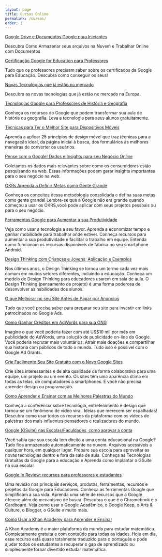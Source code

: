 ```yaml
---
layout: page
title: Cursos Online
permalink: /cursos/
order: 1
---
```

[Google Drive e Documentos Google para Iniciantes](https://www.udemy.com/course/google-drive-e-muito-mais-que-um-dropbox/?referralCode=D982C0B9C343737A2745)
 
 Descubra Como Armazenar seus arquivos na Nuvem e Trabalhar Online com Documentos

[Certificação Google for Education para Professores](https://www.udemy.com/course/certificacoes-google-for-education-para-professores/?referralCode=3EF4264EDC40C2F4981B)
 
 Tudo que os professores precisam saber sobre os certificados da Google para Educação. Descubra como conseguir os seus!

[Novas Tecnologias que já estão no mercado](https://www.udemy.com/course/novas-tecnologias-no-mercado/?referralCode=56B25B9B5B0BC03AD08D)
 
 Descubra as novas tecnologias que já estão no mercado na Europa. 

[Tecnologias Google para Professores de História e Geografia](https://www.udemy.com/course/tecnologias-google-para-professores-de-historia-e-geografia/?referralCode=142BB5B22254032FB68C)
 
 Conheça os recursos do Google que podem transformar sua aula de história ou geografia. Leva a tecnologia para seus alunos gratuitamente. 

[Técnicas para Ter o Melhor Site para Dispositivos Móveis](https://www.udemy.com/course/tecnicas-para-ter-o-melhor-site-mobile/?referralCode=D869480A49488F1EC96C)

 Aprenda a aplicar 25 princípios de design móvel que traz técnicas para a navegação ideal, da página inicial à busca, dos formulários às melhores maneiras de converter os usuários.

[Pense com o Google! Dados e Insights para seu Negócio Online](https://www.udemy.com/course/pense-com-o-google/?referralCode=0A94AEEEC828944230BE) 

 Coletamos os dados mais relevantes sobre como os consumidores estão pesquisando na web. Essas informações podem gerar insights importantes para o seu negócio na web.

[OKRs Aprenda a Definir Metas como Gente Grande](https://www.udemy.com/course/okrs-aprenda-a-definir-metas/?referralCode=45B880D0C2A20AB9026E)

Conheça os conceitos dessa metodologia consolidada e defina suas metas como gente grande! Lembre-se que a Google não era grande quando começou a usar os OKRS,você pode aplicar com seus projetos pessoais ou para o seu negócio.

[Ferramentas Google para Aumentar a sua Produtividade](https://www.udemy.com/course/ferramentas-digitais-para-aumentar-a-sua-produtividade/?referralCode=DFA6DB87F18E297CA123)

Veja como usar a tecnologia a seu favor. Aprenda a economizar tempo e ganhar mobilidade para trabalhar onde estiver. Conheça recursos para aumentar a sua produtividade e facilitar o trabalho em equipe. Entenda como funcionam os recursos disponíveis de fábrica no seu smartphone Android.

[Design Thinking com Crianças e Jovens: Aplicação e Exemplos](https://www.udemy.com/course/design-thinking-para-estudantes/?referralCode=7CC20FDC759FBB126447)

Nos últimos anos, o Design Thinking se tornou um termo cada vez mais comum em muitos setores diferentes, incluindo a educação. Conheça um modelo de Design Thinking para educadores usarem em sala de aula. O Design Thinking (pensamento de projeto) é uma forma poderosa de desenvolver as habilidades dos alunos.

[O que Melhorar no seu Site Antes de Pagar por Anúncios](https://www.udemy.com/course/destaque-seu-negocio-no-google/?referralCode=BEF43E3FAE050A47C204)

Tudo que você precisa saber para preparar seu site para investir em links patrocinados no Google Ads.

[Como Ganhar Créditos em AdWords para sua ONG](https://www.udemy.com/course/como-ganhar-creditos-em-adwords-para-sua-ong/?referralCode=60181B4317EB8CAE629F)

Imagine o que você poderia fazer com até US$10 mil por mês em publicidade do AdWords, uma solução de publicidade on-line do Google. Você poderia recrutar mais voluntários. Atrair mais doações e compartilhar sua história com públicos de todo o mundo. Tudo isso é possível com o Google Ad Grants.

[Crie Facilmente Seu Site Gratuito com o Novo Google Sites](https://www.udemy.com/course/como-usar-o-novo-google-sites/?referralCode=7DA7C4ED96FF2A0D87BD)

Crie sites interessantes e de alta qualidade de forma colaborativa para uma equipe, um projeto ou um evento. Os sites têm uma aparência ótima em todas as telas, de computadores a smartphones. E você não precisa aprender design ou programação.

[Como Aprender e Ensinar com as Melhores Palestras do Mundo](https://www.udemy.com/course/como-usar-o-ted/?referralCode=CDB9CEC6683D40E24E64)

Conheça a conferência sobre tecnologia, entretenimento e design que tornou-se um fenômeno de vídeo viral. Ideias que merecem ser espalhadas! Descubra como usar todos os recursos da plataforma com os vídeos de palestras dos mais influentes pensadores e realizadores do mundo.

[Google (GSuite) nas Escolas/Faculdades, como aprovar a conta](https://www.udemy.com/course/como-implantar-gsuite-na-sua-escola-ou-faculdade/?referralCode=7AA6CC416C3D0EFA5AC4)

Você sabia que sua escola tem direito a uma conta educacional na Google? Tudo fica armazenado automaticamente na nuvem. Arquivos acessíveis a qualquer hora, em qualquer lugar. Prepare sua escola para aproveitar as novas tecnologias dentro e fora da sala de aula. Conheça as Tecnologias Gratuitas da Google para a educação e Aprenda como implantar o GSuite na sua escola!

[Google In Review: recursos para professores e estudantes](https://www.udemy.com/course/google-in-review-para-alem-do-buscador/?referralCode=771B62FBABF9C9231360)

Uma revisão nos principais serviços, produtos, ferramentas, recursos e projetos da Google para Educadores. Conheça  as ferramentas Google que simplificam a sua vida. Aprenda uma série de recursos que a Google oferece além do mecanismo de busca. Descubra o que é o Chromebook e o Cardboard. Veja como usar o Google Acadêmico, o Google Keep, o Arts & Culture, o Blogger, o GSuite e muito mais.

[Como Usar a Khan Academy para Aprender e Ensinar](https://www.udemy.com/course/como-usar-a-khan-academy/?referralCode=9CD906F24DD3E44CFDF5)

A Khan Academy é a maior plataforma do mundo para estudar matemática. Completamente gratuita e com conteúdo para todas as idades. Hoje em dia, esse recurso está quase totalmente traduzido para o português e pode ajudar todos os estudantes a recuperar o gap de aprendizado ou simplesmente tornar divertido estudar matemática.

